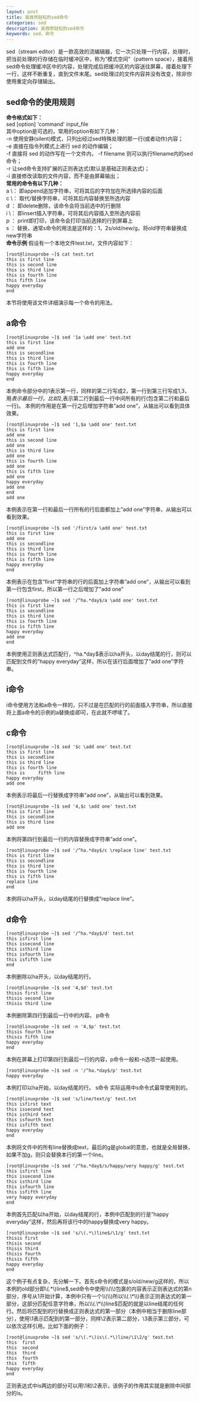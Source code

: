 ```yaml
---
layout: post
title: 高效而轻松的sed命令
categories: sed
description: 高效而轻松的sed命令
keywords: sed，命令
---
```


sed（stream editor）是一款高效的流编辑器，它一次只处理一行内容，处理时，把当前处理的行存储在临时缓冲区中，称为“模式空间”（pattern space），接着用sed命令处理缓冲区中的内容，处理完成后把缓冲区的内容送往屏幕，接着处理下一行，这样不断重复，直到文件末尾。sed处理过的文件内容并没有改变，除非你使用重定向存储输出。

## sed命令的使用规则
**命令格式如下：**   
sed [option] 'command' input_file  
其中option是可选的，常用的option有如下几种：  
-n 使用安静(silent)模式，只列出经过sed特殊处理的那一行(或者动作)内容；  
-e 直接在指令列模式上进行 sed 的动作编辑；    
-f 直接将 sed 的动作写在一个文件内， -f filename 则可以执行filename内的sed命令；  
-r 让sed命令支持扩展的正则表达式(默认是基础正则表达式)；  
-i 直接修改读取的文件内容，而不是由屏幕输出；  
**常用的命令有以下几种：**  
a \： 即append追加字符串，可将其后的字符加在所选择内容的后面  
c \： 取代/替换字符串，可将其后内容替换至所选内容  
d  ： 即delete删除，该命令会将当前选中的行删除  
i \： 即insert插入字符串，可将其后内容插入至所选内容前  
p  ： print即打印，该命令会打印当前选择的行到屏幕上  
s  ： 替换，通常s命令的用法是这样的：1，2s/old/new/g，将old字符串替换成new字符串  
**命令示例** 假设有一个本地文件test.txt，文件内容如下：
```
[root@linuxprobe ~]$ cat test.txt
this is first line
this is second line
this is third line
this is fourth line
this fifth line
happy everyday
end
```
本节将使用该文件详细演示每一个命令的用法。

## a命令
```
[root@linuxprobe ~]$ sed '1a \add one' test.txt
this is first line
add one
this is secondline
this is third line
this is fourth line
this is fifth line
happy everyday
end
```
本例命令部分中的1表示第一行，同样的第二行写成2，第一行到第三行写成1,3，用$表示最后一行，比如2,$表示第二行到最后一行中间所有的行(包含第二行和最后一行)。 本例的作用是在第一行之后增加字符串”add one”，从输出可以看到具体效果。  
```
[root@linuxprobe ~]$ sed '1,$a \add one' test.txt
this is first line
add one
this is second line
add one
this is third line
add one
this is fourth line
add one
this is fifth line
add one
happy everyday
add one
end
add one
```
本例表示在第一行和最后一行所有的行后面都加上”add one”字符串，从输出可以看到效果。
```
[root@linuxprobe ~]$ sed '/first/a \add one' test.txt
this is first line
add one
this is secondline
this is third line
this is fourth line
this is fifth line
happy everyday
end
```
本例表示在包含”first”字符串的行的后面加上字符串”add one”，从输出可以看到第一行包含first，所以第一行之后增加了”add one”
```
[root@linuxprobe ~]$ sed '/^ha.*day$/a \add one' test.txt
this is first line
this is secondline
this is third line
this is fourth line
this is fifth line
happy everyday
add one
end
```
本例使用正则表达式匹配行，^ha.\*day$表示以ha开头，以day结尾的行，则可以匹配到文件的”happy everyday”这样，所以在该行后面增加了”add one”字符串。

## i命令
i命令使用方法和a命令一样的，只不过是在匹配的行的前面插入字符串，所以直接将上面a命令的示例的a替换成i即可，在此就不啰嗦了。

## c命令
```
[root@linuxprobe ~]$ sed '$c \add one' test.txt
this is first line
this is secondline
this is third line
this is fourth line
this is     fifth line
happy everyday
add one
```
本例表示将最后一行替换成字符串”add one”，从输出可以看到效果。
```
[root@linuxprobe ~]$ sed '4,$c \add one' test.txt
this is first line
this is secondline
this is third line
add one
```
本例将第四行到最后一行的内容替换成字符串”add one”。
```
[root@linuxprobe ~]$ sed '/^ha.*day$/c \replace line' test.txt
this is first line
this is secondline
this is third line
this is fourth line
this is fifth line
replace line
end
```
本例将以ha开头，以day结尾的行替换成”replace line”。

## d命令
```
[root@linuxprobe ~]$ sed '/^ha.*day$/d' test.txt
this isfirst line
this issecond line
this isthird line
this isfourth line
this isfifth line
end
```
本例删除以ha开头，以day结尾的行。
```
[root@linuxprobe ~]$ sed '4,$d' test.txt
thisis first line
thisis second line
thisis third line
```
本例删除第四行到最后一行中的内容。
p命令
```
[root@linuxprobe ~]$ sed -n '4,$p' test.txt
thisis fourth line
thisis fifth line
happy everyday
end
```
本例在屏幕上打印第四行到最后一行的内容，p命令一般和-n选项一起使用。
```
[root@linuxprobe ~]$ sed -n '/^ha.*day$/p' test.txt
happy everyday
```
本例打印以ha开始，以day结尾的行。
s命令
实际运用中s命令式最常使用到的。
```
[root@linuxprobe ~]$ sed 's/line/text/g' test.txt
this isfirst text
this issecond text
this isthird text
this isfourth text
this isfifth text
happy everyday
end
```
本例将文件中的所有line替换成text，最后的g是global的意思，也就是全局替换，如果不加g，则只会替换本行的第一个line。
```
[root@linuxprobe ~]$ sed '/^ha.*day$/s/happy/very happy/g' test.txt
this isfirst line
this issecond line
this isthird line
this isfourth line
this isfifth line
very happy everyday
end
```
本例首先匹配以ha开始，以day结尾的行，本例中匹配到的行是”happy everyday”这样，然后再将该行中的happy替换成very happy。
```
[root@linuxprobe ~]$ sed 's/\(.*\)line$/\1/g' test.txt
thisis first
thisis second
thisis third
thisis fourth
thisis fifth
happy everyday
end
```
这个例子有点复杂，先分解一下。首先s命令的模式是s/old/new/g这样的，所以本例的old部分即\\(.\*\\)line$,sed命令中使用\\(\\)包裹的内容表示正则表达式的第n部分，序号从1开始计算，本例中只有一个\\(\\)所以\\(.\*\\)表示正则表达式的第一部分，这部分匹配任意字符串，所以\\(.\*\\)line$匹配的就是以line结尾的任何行。然后将匹配到的行替换成正则表达式的第一部分（本例中相当于删除line部分），使用\\1表示匹配到的第一部分，同样\\2表示第二部分，\\3表示第三部分，可以依次这样引用。比如下面的例子：
```
[root@linuxprobe ~]$ sed 's/\(.*\)is\(.*\)line/\1\2/g' test.txt
this  first
this  second
this  third
this  fourth
this  fifth
happy everyday
end
```
正则表达式中is两边的部分可以用\1和\2表示，该例子的作用其实就是删除中间部分的is。
